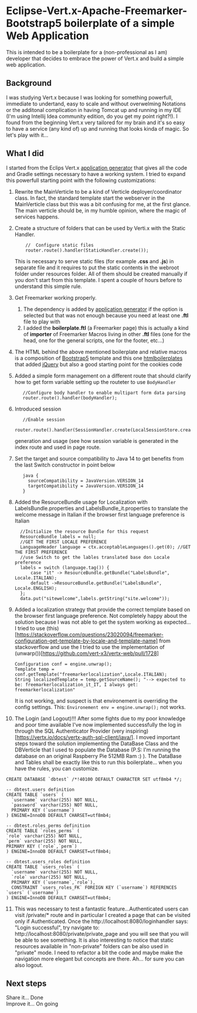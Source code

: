 # Eclipse-Vert.x-Apache-Freemarker-Bootstrap5 boilerplate of a simple Web Application

This is intended to be a boilerplate for a (non-professional as I am) developer that decides to embrace the power of Vert.x and build a simple web application. 

## Background
I was studying Vert.x because I was looking for something powerfull, immediate to undertand, easy to scale and without overwelming Notations or the additonal complication in having Tomcat up and running in my IDE (I'm using Intellij Idea community edition, do you get my point right?!).
I found from the beginning Vert.x very tailored for my brain and it's so easy to have a service (any kind of) up and running that looks kinda of magic.
So let's play with it...

## What I did 
I started from the Eclips Vert.x [application generator](https://start.vertx.io/) that gives all the code and Gradle settings necessary to have a working system.
I tried to expand this powerfull starting point with the following customizations:

1. Rewrite the MainVerticle to be a kind of Verticle deployer/coordinator class. In fact, the standard template start the webserver in the MainVerticle class but this was a bit confusing for me, at the first glance.
   The main verticle should be, in my humble opinion, where the magic of services happens.
   
2. Create a structure of folders that can be used by Verti.x with the Static Handler.
   ```
       //  Configure static files
       router.route().handler(StaticHandler.create());
    ```
   This is necessary to serve static files (for example **.css** and **.js**) in separate file and it requires to put the static contents in the webroot folder under resources folder.
   All of them should be created manually if you don't start from this template. I spent a couple of hours before to understand this simple rule.
   
3. Get Freemarker working properly. 
   1. The dependency is added by [application generator](https://start.vertx.io/) if the option is selected but that was not enough because you need at least one **.ftl** file to play with
   2. I added the **boilerplate.ftl** (a Freemarker page) this is actually a kind of **importer** of Freemarker Macros living in other **.ftl** files (one for the head, one for the general scripts, one for the footer, etc...)
   
4. The HTML behind the above mentioned boilerplate and relative macros is a composition of [Bootstrap5](https://getbootstrap.com/docs/5.0/getting-started/introduction/) template and this one [htmlboilerplates](https://htmlboilerplates.com/) that added [jQuery](https://jquery.com/) but also a good starting point for the cookies code

5. Added a simple form management on a different route that should clarify how to get form variable setting up the routeter to use ```BodyHandler``` 
   ```
      //Configure body handler to enable multipart form data parsing
      router.route().handler(bodyHandler);
   ```
   
6. Introduced session 
   ```
      //Enable session
      router.route().handler(SessionHandler.create(LocalSessionStore.create(vertx)));
   ``` 
   generation and usage (see how session variable is generated in the index route and used in page route.

7. Set the target and source compatibility to Java 14 to get benefits from the last Switch constructor in point below
   ```
      java {
        sourceCompatibility = JavaVersion.VERSION_14
        targetCompatibility = JavaVersion.VERSION_14
      }   
   ``` 
8. Added the ResourceBundle usage for Localization with LabelsBundle.properties and LabelsBundle_it.properties to translate the welcome message in Italian if the browser first language preference is Italian
   ```
     //Initialize the resource Bundle for this request
     ResourceBundle labels = null;
     //GET THE FIRST LOCALE PREFERENCE
     LanguageHeader language = ctx.acceptableLanguages().get(0); //GET THE FIRST PREFERENCE
     //use Switch to get the lables translated base don Locale preference
     labels = switch (language.tag()) {
         case "it" -> ResourceBundle.getBundle("LabelsBundle", Locale.ITALIAN);
         default ->ResourceBundle.getBundle("LabelsBundle", Locale.ENGLISH);
     };
     data.put("sitewelcome",labels.getString("site.welcome"));
   ``` 
9. Added a localization strategy that provide the correct template based on the browser first language preference.
   Not completely happy about the solution because I was not able to get the system working as expected... I tried to use (this) [https://stackoverflow.com/questions/23020094/freemarker-configuration-get-template-by-locale-and-template-name] from stackoverflow and use the 
   I tried to use the implementation of (unwarp())[https://github.com/vert-x3/vertx-web/pull/1728]
   ```
   Configuration conf = engine.unwrap();
   Template temp = conf.getTemplate("freemarkerlocalization",Locale.ITALIAN);
   String localizedTemplate = temp.getSourceName(); "--> expected to be: freemarkerlocalization_it_IT, I always get: freemarkerlocalization"
   ```
   It is not working, and suspect is that environement is overriding the config settings. 
   This: ```Environement env = engine.unwrap();``` not works.

10. The Login (and Logout)!!! After some fights due to my poor knowledge and poor time available I've now implemented successfully the log in through the SQL Authenticator Provider (very inspiring) [https://vertx.io/docs/vertx-auth-sql-client/java/].
    I moved important steps toward the solution implementing the DataBase Class and the DBVerticle that I used to populate the Database (P.S: I'm running the database on an original Raspberry Pie 512MB Ram :) ).
    The DataBase and Tables shall be exactly like this to run this boilerplate... when you have the rules, you can customize.
   ```
   CREATE DATABASE `dbtest` /*!40100 DEFAULT CHARACTER SET utf8mb4 */;

   -- dbtest.users definition
   CREATE TABLE `users` (
     `username` varchar(255) NOT NULL,
     `password` varchar(255) NOT NULL,
     PRIMARY KEY (`username`)
   ) ENGINE=InnoDB DEFAULT CHARSET=utf8mb4;

   -- dbtest.roles_perms definition
   CREATE TABLE `roles_perms` (
   `role` varchar(255) NOT NULL,
   `perm` varchar(255) NOT NULL,
   PRIMARY KEY (`role`,`perm`)
   ) ENGINE=InnoDB DEFAULT CHARSET=utf8mb4;

   -- dbtest.users_roles definition
   CREATE TABLE `users_roles` (
     `username` varchar(255) NOT NULL,
     `role` varchar(255) NOT NULL,
     PRIMARY KEY (`username`,`role`),
     CONSTRAINT `users_roles_FK` FOREIGN KEY (`username`) REFERENCES `users` (`username`)
   ) ENGINE=InnoDB DEFAULT CHARSET=utf8mb4;
   ```
11. This was necessary to test a fantastic feature...Authenticated users can visit /private/* route and in particular I created a page that can be visited only if Authenticated.
    Once the http://localhost:8080/loginhandler says: "Login successful", try navigate to: http://localhost:8080/private/private_page and you will see that you will be able to see something.
    It is also interesting to notice that static resources available in "non-private" folders can be also used in "private" mode.
    I need to refactor a bit the code and maybe make the navigation more elegant but concepts are there. 
    Ah... for sure you can also logout.


## Next steps
Share it... Done  
Improve it... On going
